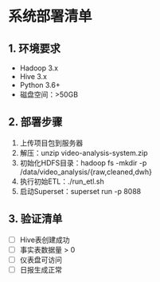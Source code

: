 # 系统部署清单
## 1. 环境要求
- Hadoop 3.x
- Hive 3.x
- Python 3.6+
- 磁盘空间：>50GB

## 2. 部署步骤
1. 上传项目包到服务器
2. 解压：unzip video-analysis-system.zip
3. 初始化HDFS目录：hadoop fs -mkdir -p /data/video_analysis/{raw,cleaned,dwh}
4. 执行初始ETL：./run_etl.sh
5. 启动Superset：superset run -p 8088

## 3. 验证清单
- [ ] Hive表创建成功
- [ ] 事实表数据量 > 0
- [ ] 仪表盘可访问
- [ ] 日报生成正常
